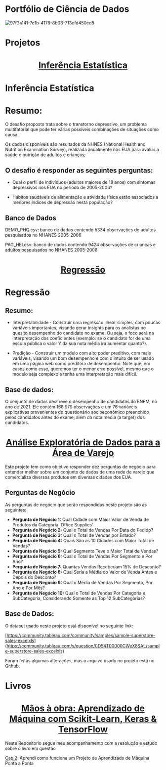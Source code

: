 # Portfólio de Ciência de Dados

![97f3a141-7c1b-4178-8b03-713efd450ed5](https://github.com/Felintox/Portfolio/assets/129033082/8af2b6a0-bd8d-4a97-a505-ad5d1b8f13c5)


# Projetos




<h1 align="center"><a href="https://github.com/Felintox/Tera_Desafio_Inferencia">Inferência Estatística</a></h1>


# Inferência Estatística 


# Resumo:

O desafio proposto trata sobre o transtorno depressivo, um problema multifatorial que pode ter várias possíveis combinações de situações como causa.

Os dados disponíveis são resultados da NHNES (National Health and Nutrition Examination Survey), realizada anualmente nos EUA para avaliar a saúde e nutrição de adultos e crianças;

## O desafio é responder as seguintes perguntas:

- Qual o perfil de indivíduos (adultos maiores de 18 anos) com sintomas depressivos nos EUA no período de 2005-2006?

- Hábitos saudáveis de alimentação e atividade física estão associados a menores índices de depressão nesta população?

## Banco de Dados

DEMO_PHQ.csv: banco de dados contendo 5334 observações de adultos pesquisados no NHANES 2005-2006

PAG_HEI.csv: banco de dados contendo 9424 observações de crianças e adultos pesquisados no NHANES 2005-2006

#
<h1 align="center"><a href="https://github.com/Felintox/Tera_Desafio_Regressão">Regressão</a></h1>


# Regressão

## Resumo:

- Interpretabilidade - Construir uma regressão linear simples, com poucas variáveis importantes, visando gerar insights para os analistas no quesito desempenho do candidato no exame. Ou seja, o foco será na interpretação dos coeficientes (exemplo: se o candidato for de uma escola pública o valor Y da sua nota média irá aumentar quanto?).

- Predição -  Construir um modelo com alto poder preditivo, com mais variáveis, visando um bom desempenho e com o intuito de ser usado em uma página web como preditora de desempenho. Note que, em casos como esse, queremos ter o menor erro possível, mesmo que o modelo seja complexo e tenha uma interpretação mais difícil.

## Base de dados:

O conjunto de dados descreve o desempenho de candidatos do ENEM, no ano de 2021. Ele contém 168.979 observações e um 76 variáveis explicativas provenientes do questionário socioeconômico preenchido pelos candidatos antes do exame, além da nota média (a target) dos candidatos. 

#
<h1 align="center"><a href="https://github.com/Felintox/Curso-DSA/blob/main/Projeto_2/Projeto_2_DSA.ipynb">Análise Exploratória de Dados para a Área de Varejo</a></h1>

Este projeto tem como objetivo responder dez perguntas de negócio para entender melhor sobre um conjunto de dados de uma rede de varejo que comercializa diversos produtos em diversas cidades dos EUA.

## Perguntas de Negócio

As perguntas de negócio que serão respondidas neste projeto são as seguintes:

* **Pergunta de Negócio 1:** Qual Cidade com Maior Valor de Venda de Produtos da Categoria 'Office Supplies'
* **Pergunta de Negócio 2:** Qual o Total de Vendas Por Data do Pedido?
* **Pergunta de Negócio 3:** Qual o Total de Vendas por Estado?
* **Pergunta de Negócio 4:** Quais São as 10 Cidades com Maior Total de Vendas?
* **Pergunta de Negócio 5:** Qual Segmento Teve o Maior Total de Vendas?
* **Pergunta de Negócio 6:** Qual o Total de Vendas Por Segmento e Por Ano?
* **Pergunta de Negócio 7:** Quantas Vendas Receberiam 15% de Desconto?
* **Pergunta de Negócio 8:** Qual Seria a Média do Valor de Venda Antes e Depois do Desconto?
* **Pergunta de Negócio 9:** Qual o Média de Vendas Por Segmento, Por Ano e Por Mês?
* **Pergunta de Negócio 10:** Qual o Total de Vendas Por Categoria e SubCategoria, Considerando Somente as Top 12 SubCategorias?

## Base de Dados:

O dataset usado neste projeto está disponível no seguinte link:

[https://community.tableau.com/community/samples/sample-superstore-sales-excelxls](https://community.tableau.com/s/question/0D54T00000CWeX8SAL/sample-superstore-sales-excelxls)

Foram feitas algumas alterações, mas o arquivo usado no projeto está no Github.


# Livros

<h1 align="center"><a href="https://github.com/Felintox/handson_ml">Mãos à obra: Aprendizado de Máquina com Scikit-Learn, Keras & TensorFlow</a></h1>

Neste Repositorio segue meu acompanhamento com a resolução e estudo sobre o livro em questão

[Cap 2](https://github.com/Felintox/handson_ml/tree/main/Cap2): Aprendi como funciona um Projeto de Aprendizado de Máquina Ponta a Ponta

